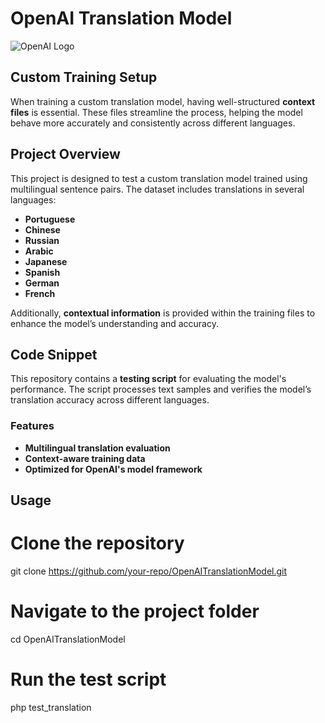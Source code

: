 # OpenAI Translation Model
![OpenAI Logo](https://commons.wikimedia.org/wiki/File:OpenAI_Logo_(2).svg#/media/File:OpenAI_Logo_(2).svg)


## Custom Training Setup

When training a custom translation model, having well-structured **context files** is essential. These files streamline the process, helping the model behave more accurately and consistently across different languages.

## Project Overview

This project is designed to test a custom translation model trained using multilingual sentence pairs. The dataset includes translations in several languages:

- **Portuguese**
- **Chinese**
- **Russian**
- **Arabic**
- **Japanese**
- **Spanish**
- **German**
- **French**

Additionally, **contextual information** is provided within the training files to enhance the model’s understanding and accuracy.

## Code Snippet

This repository contains a **testing script** for evaluating the model's performance. The script processes text samples and verifies the model’s translation accuracy across different languages.

### Features

- **Multilingual translation evaluation**
- **Context-aware training data**
- **Optimized for OpenAI's model framework**

## Usage

# Clone the repository
git clone https://github.com/your-repo/OpenAITranslationModel.git

# Navigate to the project folder
cd OpenAITranslationModel

# Run the test script
php test_translation
